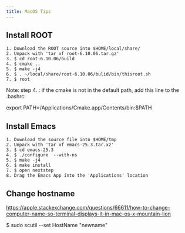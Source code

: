 ```yaml
---
title: MacOS Tips
---
```


## Install ROOT   

	1. Download the ROOT source into $HOME/local/share/
	2. Unpack with 'tar xf root-6.10.06.tar.gz'
	3. $ cd root-6.10.06/build
	4. $ cmake .. 
	5. $ make -j4 
	6. $ . ~/local/share/root-6.10.06/bulid/bin/thisroot.sh 
	7. $ root 

Note: step 4. : if the cmake is not in the default path, add this line to the .bashrc: 

   export PATH=/Applications/Cmake.app/Contents/bin:$PATH 


## Install   Emacs  

	1. Download the source file into $HOME/tmp 
	2. Unpack with 'tar xf emacs-25.3.tar.xz'  
	3. $ cd emacs-25.3
	4. $ ./configure  --with-ns 
	5. $ make -j4 
	6. $ make install 
	7. $ open nextstep 
	8. Drag the Emacs App into the 'Applications' location 


## Change hostname 

https://apple.stackexchange.com/questions/66611/how-to-change-computer-name-so-terminal-displays-it-in-mac-os-x-mountain-lion

$ sudo scutil --set HostName "newname"
